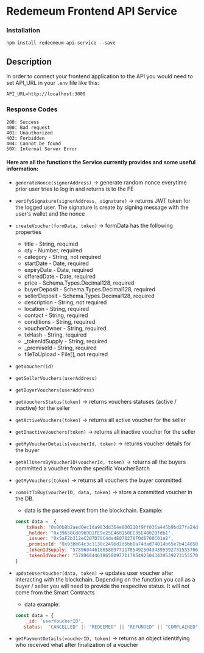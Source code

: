 # Redemeum Frontend API Service

### Installation
```
npm install redeemeum-api-service --save
```

## Description

In order to connect your frontend application to the API you would need to set API_URL in your `.env` file like this:

``` 
API_URL=http://localhost:3000
```

### Response Codes
```
200: Success
400: Bad request
401: Unauthorized
403: Forbidden
404: Cannot be found
50X: Internal Server Error
```

#### Here are all the functions the Service currently provides and some useful information: 

* `generateNonce(signerAddress)` -> generate random nonce everytime prior user tries to log in and returns is to the FE 
* `verifySignature(signerAddress, signature)` -> returns JWT token for the logged user. The signature is create by signing message with the user's wallet and the nonce
* `createVoucher(formData, token)` -> formData has the following properties
    * title - String, required
    * qty - Number, required
    * category - String, not required
    * startDate - Date, required
    * expiryDate - Date, required
    * offeredDate - Date, required
    * price - Schema.Types.Decimal128, required
    * buyerDeposit - Schema.Types.Decimal128, required
    * sellerDeposit - Schema.Types.Decimal128, required
    * description - String, not required
    * location - String, required
    * contact - String, required
    * conditions - String, required
    * voucherOwner - String, required
    * txHash - String, required
    * _tokenIdSupply - String, required
    * _promiseId - String, required
    * fileToUpload - File[], not required
    
* `getVoucher(id)`
* `getSellerVouchers(userAddress)`
* `getBuyerVouchers(userAddress)`
* `getVouchersStatus(token)` -> returns vouchers statuses (active / inactive) for the seller
* `getActiveVouchers(token)` -> returns all active voucher for the seller
* `getInactiveVouchers(token)` -> returns all inactive voucher for the seller
* `getMyVoucherDetails(voucherId, token)` -> returns voucher details for the buyer
* `getAllUsersByVoucherID(voucherId, token)` -> returns all the buyers committed a voucher from the specific VoucherBatch
* `getMyVouchers(token)` -> returns all vouchers the buyer committed
* `commitToBuy(voucherID, data, token)` -> store a committed voucher in the DB.
    * data is the parsed event from the blockchain. Example: 
    ```javascript
    const data =  {
        txHash: "0x00b8b2aed0ec1da983dd364e800210f9ff036a445b9bd27fa24d6291a248848b",
        _holder: "0x39650Cd0969B1FE9e25E468150EC35E4002Bfdb1",
        _issuer: "0x5aF2b312eC207D78C4de4E078270F0d8700C01e2",
        _promiseId: "0x93bb64c3c1130c2496d2d5bb8a74dad74014b65e7b414850f66329abd9b104b6",
        _tokenIdSupply: "57896044618658097711785492504343953927315557066662158946655541218820101242880",
        _tokenIdVoucher: "57896044618658097711785492504343953927315557066662158946655541218820101242881"
    }
    ```
* `updateUserVoucher(data, token)` -> updates user voucher after interacting with the blockchain. Depending on the function you call as a buyer / seller you will need to provide the respective status. It will not come from the Smart Contracts
    * data example: 
    ```javascript
    const data = { 
        _id: 'userVoucherID',
       status:  "CANCELLED" || "REDEEMED" || "REFUNDED" || "COMPLAINED"}

* `getPaymentDetails(voucherID, token)` -> returns an object identifying who received what after finalization of a voucher